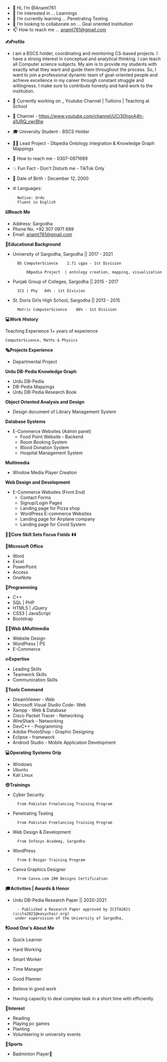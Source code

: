 - 👋 Hi, I’m @Anamt761
- 👀 I’m interested in ... Learnings
- 🌱 I’m currently learning ... Penetrating Testing
- 💞️ I’m looking to collaborate on ... Goal oriented Instituition
- 📫 How to reach me ... anamt761@gmail.com

**✍️Profile**

- I am a BSCS holder, coordinating and monitoring CS-based projects. I have a strong interest in conceptual and analytical thinking. I can teach all Computer science subjects. My aim is to provide my students with exactly what they want and guide them throughout the process.  So, I want to join a professional dynamic team of goal-oriented people and
achieve excellence in my career through constant struggle and willingness. I make sure to contribute honesty and hard work to the institution.

- 📱 Currently working on _ Youtube Channel | Tuitions | Teaching at School
- 🔔 Channel - https://www.youtube.com/channel/UCj30hgxA4h-a1URQ_vwrBIw 
- 🎓 University Student - BSCS Holder 
- 👨‍💻 Lead Project - Dbpedia Ontology integration & Knowledge Graph Mappings 
- 💬 How to reach me - 0307-0971689
- 💥 Fun Fact - Don't Disturb me - TikTok Only
- 🎂 Date of Birth - December 12, 2000
- 🌐 Languages:
        
        Native: Urdu
        Fluent in English

**☑️Reach Me**

- Address:
        Sargodha
- Phone No.
        +92 307 0971 689
- Email:
        anamt761@gmail.com


**📙Educational Background**

- University of Sargodha, Sargodha  ||  2017 - 2021   
        
        BS ComputerScience    2.71 cgpa - 1st Division
    
            DBpedia Project  | ontology creation, mapping, visualization

- Punjab Group of Colleges, Sargodha  ||  2015 - 2017   
        
        ICS | Phy   84% - 1st Division

- St. Doris Girls High School, Sargodha  ||  2013 - 2015   
        
        Matric ComputerScience    86% - 1st Division

**💻Work History**

Teaching Experience
1+ years of experience 

    ComputerScience, Maths & Physics

**🗞Projects Experience**

- Departmental Project

**Urdu DB-Pedia Knowledge Graph**

- Urdu DB-Pedia
- DB-Pedia Mappings
- Urdu DB-Pedia Research Book

**Object Oriented Analysis and Design**

- Design document of Library Management System

**Database Systems**

- E-Commerce Websites (Admin panel)
    - Food Point Website - Backend
    - Room Booking System    
    - Blood Donation System    
    - Hospital Management System

**Multimedia**

- Window Media Player Creation

**Web Design and Development**

- E-Commerce Websites (Front End)
     - Contact Forms                    
     - Signup/Login Pages
     - Landing page for Pizza shop            
     - WordPress E-commerce Websites
     - Landing page for Airplane company 
     - Landing page for Covid System 

**👨‍💻Core Skill Sets Focus Fields ⬇️⬇️**

**📔Microsoft Office**

- Word
- Excel
- PowerPoint
- Access
- OneNote

**💾Programming**

- C++
- SQL | PHP
- HTML5 | JQuery
- CSS3 | JavaScript
- Bootstrap

**👨‍💻Web &Multimedia**

- Website Design
- WordPress | PS
- E-Commerce

**💥Expertise**

- Leading Skills
- Teamwork Skills
- Communication Skills

**🔁Tools Command**

- DreamViewer - Web
- Microsoft Visual Studio Code- Web
- Xampp - Web & Database
- Cisco Packet Tracer - Networking
- WireShark - Networking
- DevC++ - Programming
- Adobe PhotoShop - Graphic Designing
- Eclipse - framework
- Android Studio - Mobile Application Development

**💻Operating Systems Grip**

- Windows
- Ubuntu
- Kali Linux

**😎Trainings**

- Cyber Security

        From Pakistan Freelancing Training Program
   
- Penetrating Testing

        From Pakistan Freelancing Training Program
    
- Web Design & Development

        From Infosys Academy, Sargodha
    
- WordPress

        From E-Rozgar Training Program
    
- Canva Graphics Designer

        From Canva.com 200 Designs Certification
    
**🎓Activities | Awards & Honor**                               

- Urdu DB-Pedia Research Paper  || 2020-2021

        - Published a Research Paper approved by ICITA2021 (icita2021@easychair.org)
       under supervision of the University of Sargodha,


**🕴️Good One's About Me**

- Quick Learner

- Hard Working

- Smart Worker

- Time Manager

- Good Planner

- Believe in good work

- Having capacity to deal complex task in a short time with efficiently


**🎍Interest**

- Reading
- Playing pc games
- Planting
- Volunteering in university events

**🏏Sports**
- Badminton Player🥇




